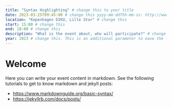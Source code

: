 ```yaml
---
title: "Syntax Highlighting" # change this to your title
date: 2023-03-25T09:45:00 # change this yyyy-mm-ddThh-mm-ss: http://www.timestamp-converter.com/ ISO format
location: "Kopenhagen DIKU, Lille Stor" # change this
start: 15:00 # change this
end: 18:00 # change this
description: "What is the event about, who will participate?" # change this
year: 2023 # change this. This is an additional parameter to ease the filtering
---
```


# Welcome

Here you can write your event content in markdown. See the following tutorials to get to know markdown and jekyll posts:
- https://www.markdownguide.org/basic-syntax/
- https://jekyllrb.com/docs/posts/


[comment]: <> (1. create your file in the _events folder with .md extension and the right name including the date!)
[comment]: <> (copy the above markdown, all between the ---, into your file)
[comment]: <> (add the image to the assets/images/ folder)
[comment]: <> (Write the content below the --- where now # Welcome is written)